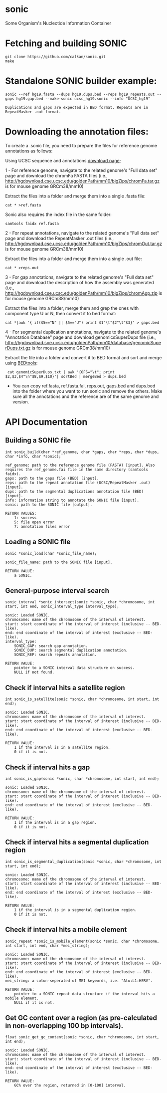 # sonic
Some Organism's Nucleotide Information Container

# Fetching and building SONIC

	git clone https://github.com/calkan/sonic.git
	make
       
	
# Standalone SONIC builder example:

	sonic --ref hg19.fasta --dups hg19.dups.bed --reps hg19_repeats.out --gaps hg19.gap.bed --make-sonic ucsc_hg19.sonic --info "UCSC_hg19"

	Duplications and gaps are expected in BED format. Repeats are in RepeatMasker .out format.

# Downloading the annotation files:

To create a .sonic file, you need to prepare the files for reference genome annotations as follows:

Using UCSC sequence and annotations [download page](http://hgdownload.cse.ucsc.edu/downloads.html);


1 - For reference genome, navigate to the related genome's "Full data set" page and download the chromFa FASTA files (i.e., http://hgdownload.cse.ucsc.edu/goldenPath/mm10/bigZips/chromFa.tar.gz is for mouse genome GRCm38/mm10)

Extract the files into a folder and merge them into a single .fasta file:
	
	cat * >ref.fasta

Sonic also requires the index file in the same folder:
	
	samtools faidx ref.fasta


2 - For repeat annotations, navigate to the related genome's "Full data set" page and download the RepeatMasker .out files (i.e., http://hgdownload.cse.ucsc.edu/goldenPath/mm10/bigZips/chromOut.tar.gz is for mouse genome GRCm38/mm10)

Extract the files into a folder and merge them into a single .out file:
	
	cat * >reps.out


3 - For gap annotations, navigate to the related genome's "Full data set" page and download the description of how the assembly was generated (i.e., http://hgdownload.cse.ucsc.edu/goldenPath/mm10/bigZips/chromAgp.zip is for mouse genome GRCm38/mm10)

Extract the files into a folder, merge them and grep the ones with component type U or N, then convert it to bed format:
	
	cat *|awk '{ if($5=="N" || $5=="U") print $1"\t"$2"\t"$3}' > gaps.bed


4 - For segmental duplication annotations, navigate to the related genome's "Annotation Database" page and download genomicsSuperDups file (i.e., http://hgdownload.soe.ucsc.edu/goldenPath/mm10/database/genomicSuperDups.txt.gz is for mouse genome GRCm38/mm10)

Extract the file into a folder and convert it to BED format and sort and merge using [BEDtools](http://bedtools.readthedocs.io/en/latest/):
	
	 cat genomicSuperDups.txt | awk '{OFS="\t"; print $2,$3,$4"\n"$8,$9,$10}'| sortBed | mergeBed > dups.bed


* You can copy ref.fasta, ref.fasta.fai, reps.out, gaps.bed and dups.bed into the folder where you want to run sonic and remove the others. Make sure all the annotations and the reference are of the same genome and version.


# API Documentation

## Building a SONIC file

	int sonic_build(char *ref_genome, char *gaps, char *reps, char *dups, char *info, char *sonic);

	ref_genome: path to the reference genome file (FASTA) [input]. Also requires the ref_genome.fai file in the same directory (samtools faidx).
	gaps: path to the gaps file (BED) [input].
	reps: path to the repeat annotation file (UCSC/RepeatMasker .out) [input].
	dups: path to the segmental duplications annotation file (BED) [input].
	info: information string to annotate the SONIC file [input].
	sonic: path to the SONIC file [output].
	
	RETURN VALUES:
		1: success
		5: file open error
		7: annotation files error
		

## Loading a SONIC file

	sonic *sonic_load(char *sonic_file_name);

	sonic_file_name: path to the SONIC file [input].

	RETURN VALUE:
		a SONIC.

## General-purpose interval search

	sonic_interval *sonic_intersect(sonic *sonic, char *chromosome, int start, int end, sonic_interval_type interval_type);

	sonic: Loaded SONIC.
	chromosome: name of the chromosome of the interval of interest.
	start: start coordinate of the interval of interest (inclusive -- BED-like).
	end: end coordinate of the interval of interest (exclusive -- BED-like).
	interval_type:
		SONIC_GAP: search gap annotation.
		SONIC_DUP: search segmental duplication annotation.
		SONIC_REP: search repeats annotation.

	RETURN VALUE:
		pointer to a SONIC interval data structure on success.
		NULL if not found.

## Check if interval hits a satellite region

	int sonic_is_satellite(sonic *sonic, char *chromosome, int start, int end);

	sonic: Loaded SONIC.
	chromosome: name of the chromosome of the interval of interest.
	start: start coordinate of the interval of interest (inclusive -- BED-like).
	end: end coordinate of the interval of interest (exclusive -- BED-like).

	RETURN VALUE:
		1 if the interval is in a satellite region.
		0 if it is not.

## Check if interval hits a gap

	int sonic_is_gap(sonic *sonic, char *chromosome, int start, int end);

	sonic: Loaded SONIC.
	chromosome: name of the chromosome of the interval of interest.
	start: start coordinate of the interval of interest (inclusive -- BED-like).
	end: end coordinate of the interval of interest (exclusive -- BED-like).

	RETURN VALUE:
		1 if the interval is in a gap region.
		0 if it is not.

## Check if interval hits a segmental duplication region

	int sonic_is_segmental_duplication(sonic *sonic, char *chromosome, int start, int end);

	sonic: Loaded SONIC.
	chromosome: name of the chromosome of the interval of interest.
	start: start coordinate of the interval of interest (inclusive -- BED-like).
	end: end coordinate of the interval of interest (exclusive -- BED-like).

	RETURN VALUE:
		1 if the interval is in a segmental duplication region.
		0 if it is not.

## Check if interval hits a mobile element

	sonic_repeat *sonic_is_mobile_element(sonic *sonic, char *chromosome, int start, int end, char *mei_string);

	sonic: Loaded SONIC.
	chromosome: name of the chromosome of the interval of interest.
	start: start coordinate of the interval of interest (inclusive -- BED-like).
	end: end coordinate of the interval of interest (exclusive -- BED-like).
	mei_string: a colon-seperated of MEI keywords, i.e. "Alu:L1:HERV".

	RETURN VALUE:
		pointer to a SONIC repeat data structure if the interval hits a mobile element.
		NULL if it is not.

## Get GC content over a region (as pre-calculated in non-overlapping 100 bp intervals).

	float sonic_get_gc_content(sonic *sonic, char *chromosome, int start, int end);

	sonic: Loaded SONIC.
	chromosome: name of the chromosome of the interval of interest.
	start: start coordinate of the interval of interest (inclusive -- BED-like).
	end: end coordinate of the interval of interest (exclusive -- BED-like).

	RETURN VALUE:
		GC% over the region, returned in [0-100] interval.
	
